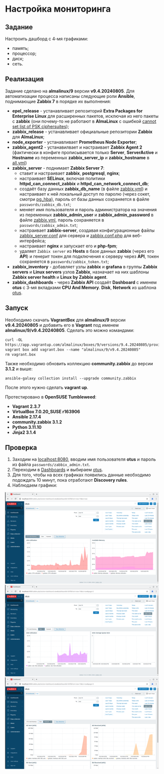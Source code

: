 # Настройка мониторинга

## Задание

Настроить дашборд с 4-мя графиками:

- память;
- процессор;
- диск;
- сеть.

## Реализация

Задание сделано на **almalinux/9** версии **v9.4.20240805**. Для автоматизации процесса написаны следующие роли **Ansible**, поднимающие **Zabbix 7** в порядке их выполнения:

- **epel_release** - устанавливает репозиторий **Extra Packages for Enterprise Linux** для расширенных пакетов, исключая из него пакеты с **zabbix** (они почему-то не работают в **AlmaLinux** с ошибкой [cannot set list of PSK ciphersuites](https://www.zabbix.com/forum/zabbix-troubleshooting-and-problems/435752-cannot-set-list-of-psk-ciphersuites-file-ssl_lib-c-line-1383-no-cipher-match));
- **zabbix_release** - устанавливает официальные репозитории **Zabbix** для **AlmaLinux**;
- **node_exporter** - устанавливает **Prometheus Node Exporter**;
- **zabbix_agent2** - устанавилвает и настраивает **Zabbix Agent 2** (фактически в конфиге прописывается только **Server**, **ServerActive** и **Hostname** из переменных **zabbix_server_ip** и **zabbix_hostname** в [all.yml](group_vars/all.yml))
- **zabbix_server** - поднимает **Zabbix Server 7**:
  - ставит и настраивает **zabbix**, **postgresql**, **nginx**;
  - настраивает **SELinux**, включая политики **httpd_can_connect_zabbix** и **httpd_can_network_connect_db**;
  - создаёт базу данных **zabbix_db_name** (в файле [zabbix.yml](host_vars/zabbix.yml)) и настраивает к ней локальный доступ по паролю (через сокет, смотри [pg_hba](roles/zabbix_server/templates/pg_hba.conf)), пароль от базы данных сохраняется в файле `passwords/zabbix_db.txt`;
  - меняет имя пользователя и пароль администратора на значения из переменных **zabbix_admin_user** и **zabbix_admin_password** в файле [zabbix.yml](host_vars/zabbix.yml), пароль сохраняется в `passwords/zabbix_admin.txt`;
  - настраивает **zabbix-server**, создавая конфигурационные файлы [zabbix_server.conf](roles/zabbix_server/templates/zabbix_server.conf) для сервера и [zabbix.conf.php](roles/zabbix_server/templates/zabbix.conf.php) для веб-интерфейса;
  - настраивает **nginx** и запускает его и **php-fpm**;
  - удаляет `Zabbix server` из **Hosts** в базе данных **zabbix** (через его **API**) и генерит токен для подключения к серверу через **API**, токен сохраняется в `passwords/zabbix_token.txt`;
- **zabbix_inventory** - добавляет узлы **zabbix** и **grafana** в группы **Zabbix servers** и **Linux servers** узлов **Zabbix**, назначает на них шаблоны **Zabbix server health** и **Linux by Zabbix agent**.
- **zabbix_dashboards** - через **Zabbix API** создаёт **Dashboard** с именем **otus** с 3-мя вкладками **CPU And Memory**. **Disk**, **Network** из шаблона [otus](roles/zabbix_dashboards/templates/otus.yml).

## Запуск

Необходимо скачать **VagrantBox** для **almalinux/9** версии **v9.4.20240805** и добавить его в **Vagrant** под именем **almalinux/9/v9.4.20240805**. Сделать это можно командами:

```shell
curl -OL https://app.vagrantup.com/almalinux/boxes/9/versions/9.4.20240805/providers/virtualbox/amd64/vagrant.box
vagrant box add vagrant.box --name "almalinux/9/v9.4.20240805"
rm vagrant.box
```

Также необходимо обновить коллекцию **community.zabbix** до версии **3.1.2** и выше:

```shell
ansible-galaxy collection install --upgrade community.zabbix
```

После этого нужно сделать **vagrant up**.

Протестировано в **OpenSUSE Tumbleweed**:

- **Vagrant 2.3.7**
- **VirtualBox 7.0.20_SUSE r163906**
- **Ansible 2.17.4**
- **community.zabbix 3.1.2**
- **Python 3.11.10**
- **Jinja2 3.1.4**

## Проверка

1. Заходим на [localhost:8080](http://localhost:8080/index.php), вводим имя пользователя **otus** и пароль из файла `passwords/zabbix_admin.txt`.
2. Переходим в [Dashboards](http://localhost:8080/zabbix.php?action=dashboard.list) и выбираем [otus](http://localhost:8080/zabbix.php?action=dashboard.view&dashboardid=347).
3. Для того, чтобы на всех графиках появились данные необходимо подождать 10 минут, пока отработают **Discovery rules**.
4. Наблюдаем графики:

  ![процессор и память](images/zabbix_cpu.png)
  ![диск](images/zabbix_disk.png)
  ![сеть](images/zabbix_network.png)

